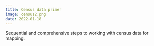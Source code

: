 ```yaml
---
title: Census data primer
image: census2.png
date: 2022-01-18
---
```


Sequential and comprehensive steps to working with census data for mapping.